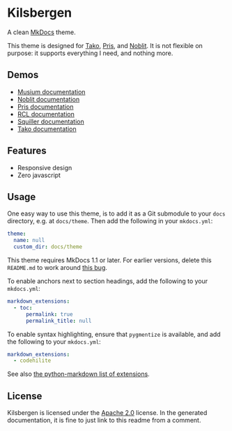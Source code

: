 # Kilsbergen

A clean [MkDocs][mkdocs] theme.

This theme is designed for [Tako][tako], [Pris][pris], and [Noblit][noblit].
It is not flexible on purpose: it supports everything I need, and nothing more.

## Demos

 * [Musium documentation][musium-docs]
 * [Noblit documentation][noblit-docs]
 * [Pris documentation][pris-docs]
 * [RCL documentation][rcl-docs]
 * [Squiller documentation][squiller-docs]
 * [Tako documentation][tako-docs]

## Features

 * Responsive design
 * Zero javascript

## Usage

One easy way to use this theme, is to add it as a Git submodule to your `docs`
directory, e.g. at `docs/theme`. Then add the following in your `mkdocs.yml`:

```yaml
theme:
  name: null
  custom_dir: docs/theme
```

This theme requires MkDocs 1.1 or later. For earlier versions, delete this
`README.md` to work around [this bug][readmebug].

To enable anchors next to section headings, add the following to your
`mkdocs.yml`:

```yaml
markdown_extensions:
  - toc:
      permalink: true
      permalink_title: null
```

To enable syntax highlighting, ensure that `pygmentize` is available, and add
the following to your `mkdocs.yml`:

```yaml
markdown_extensions:
  - codehilite
```

See also [the python-markdown list of extensions][exts].

[readmebug]: https://github.com/mkdocs/mkdocs/issues/1766
[exts]: https://python-markdown.github.io/extensions/

## License

Kilsbergen is licensed under the [Apache 2.0][apache2] license. In the generated
documentation, it is fine to just link to this readme from a comment.

[apache2]:       https://www.apache.org/licenses/LICENSE-2.0
[mkdocs]:        https://www.mkdocs.org/
[musium-docs]:   https://docs.ruuda.nl/musium/
[noblit-docs]:   https://docs.ruuda.nl/noblit/
[noblit]:        https://github.com/ruuda/noblit
[pris-docs]:     https://docs.ruuda.nl/pris/
[pris]:          https://github.com/ruuda/pris
[rcl-docs]:      https://docs.ruuda.nl/rcl/
[squiller-docs]: https://docs.ruuda.nl/squiller/
[tako-docs]:     https://docs.ruuda.nl/tako/
[tako]:          https://github.com/ruuda/tako

